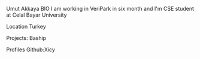 Umut Akkaya
BIO
I am working in VeriPark in six month and I'm CSE student at Celal Bayar University

Location
Turkey

Projects:
Baship

Profiles
Github:Xicy
